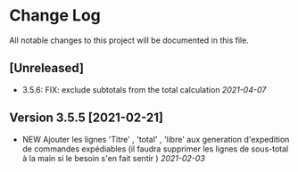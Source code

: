 # Change Log
All notable changes to this project will be documented in this file.

## [Unreleased]

- 3.5.6: FIX: exclude subtotals from the total calculation *2021-04-07*

## Version 3.5.5 [2021-02-21]

- NEW Ajouter les lignes 'Titre' , 'total' , 'libre' aux generation d'expedition de commandes expédiables (il faudra supprimer les lignes de sous-total à la main si le besoin s'en fait sentir ) *2021-02-03*


